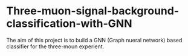 # Three-muon-signal-background-classification-with-GNN

The aim of this project is to build a GNN (Graph nueral network) based classifier for the three-moun experient.
